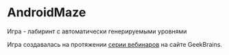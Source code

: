 # AndroidMaze
Игра - лабиринт с автоматически генерируемыми уровнями

Игра создавалась на протяжении [серии вебинаров](https://geekbrains.ru/events/484) на сайте GeekBrains.
